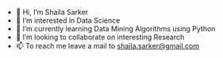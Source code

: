 - 👋 Hi, I’m Shaila Sarker
- 👀 I’m interested in Data Science
- 🌱 I’m currently learning Data Mining Algorithms using Python
- 💞️ I’m looking to collaborate on interesting Research
- 📫 To reach me leave a mail to shaila.sarker@gmail.com

<!---
ssr17bd/ssr17bd is a ✨ special ✨ repository because its `README.md` (this file) appears on your GitHub profile.
You can click the Preview link to take a look at your changes.
--->
